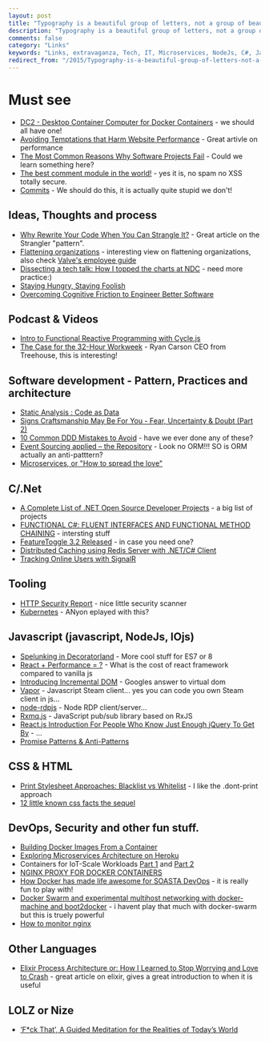 ```yaml
---
layout: post
title: "Typography is a beautiful group of letters, not a group of beautiful letters."
description: "Typography is a beautiful group of letters, not a group of beautiful letters."
comments: false
category: "Links"
keywords: "Links, extravaganza, Tech, IT, Microservices, NodeJs, C#, Javascript, Solution architecture"
redirect_from: "/2015/Typography-is-a-beautiful-group-of-letters-not-a-group-of-beautiful-letters/"
---
```

#  Must see #
  * [DC2 - Desktop Container Computer for Docker Containers](https://www.kickstarter.com/projects/dickhardt/dc2-desktop-container-computer-for-docker-containe) - we should all have one!
  * [Avoiding Temptations that Harm Website Performance](http://www.bbinto.me/learning/avoiding-temptations-that-harm-website-performance/) - Great artivle on performance
  * [The Most Common Reasons Why Software Projects Fail](http://www.infoq.com/articles/software-failure-reasons) - Could we learn something here?
  * [The best comment module in the world!](https://github.com/tessalt/echo-chamber-js/blob/master/readme.md) - yes it is, no spam no XSS totally secure.
  * [Commits](https://lolcommits.github.io/) - We should do this, it is actually quite stupid we don't!


##  Ideas, Thoughts and process ##
 * [Why Rewrite Your Code When You Can Strangle It?](http://blog.hellosign.com/why-rewrite-your-code-when-you-can-strangle-it) - Great article on the Strangler "pattern".
 * [Flattening organizations](http://radar.oreilly.com/2015/07/flattening-organizations.html) - interesting view on flattening organizations, also check [Valve's employee guide](http://www.valvesoftware.com/company/Valve_Handbook_LowRes.pdf) 
 * [Dissecting a tech talk: How I topped the charts at NDC](http://www.troyhunt.com/2015/07/dissecting-tech-talk-how-i-topped.html) - need more practice:)
 * [Staying Hungry, Staying Foolish](http://rob.conery.io/2015/01/24/staying-foolish/)
 * [Overcoming Cognitive Friction to Engineer Better Software](http://www.stickyminds.com/article/overcoming-cognitive-friction-engineer-better-software)


##  Podcast & Videos ##
 * [Intro to Functional Reactive Programming with Cycle.js](https://www.youtube.com/watch?v=6_ETUyh0tns&feature=youtu.be)
 * [The Case for the 32-Hour Workweek](http://www.theatlantic.com/video/index/396527/case-32-hour-workweek/) - Ryan Carson CEO from Treehouse, this is interesting!
 
##  Software development - Pattern, Practices and architecture ##
  * [Static Analysis : Code as Data](http://blog.ndepend.com/static-analysis-code-as-data/)
  * [Signs Craftsmanship May Be For You - Fear, Uncertainty & Doubt (Part 2)](http://www.infragistics.com/community/blogs/erikdietrich/archive/2015/07/08/signs-craftsmanship-may-be-for-you-fear-uncertainty-amp-doubt-part-2.aspx)
  * [10 Common DDD Mistakes to Avoid](http://www.infoq.com/news/2015/07/ddd-mistakes) - have we ever done any of these?
  * [Event Sourcing applied – the Repository](https://lostechies.com/gabrielschenker/2015/07/13/event-sourcing-applied-the-repository/) - Look no ORM!!! SO is ORM actually an anti-patttern?
  * [Microservices, or "How to spread the love"](http://www.westerndevs.com/microservices-or-how-to-spread-the-love/)


##  C/.Net ##
  * [A Complete List of .NET Open Source Developer Projects](http://scottge.net/2015/07/08/a-complete-list-of-net-open-source-developer-projects/) - a big list of projects
  * [FUNCTIONAL C#: FLUENT INTERFACES AND FUNCTIONAL METHOD CHAINING](http://davefancher.com/2015/06/14/functional-c-fluent-interfaces-and-functional-method-chaining/) - intersting stuff
  * [FeatureToggle 3.2 Released](http://dontcodetired.com/blog/post/FeatureToggle-32-Released.aspx) - in case you need one?
  * [Distributed Caching using Redis Server with .NET/C# Client](http://www.codeproject.com/Articles/636730/Distributed-Caching-using-Redis)
  * [Tracking Online Users with SignalR](https://www.simple-talk.com/dotnet/asp.net/tracking-online-users-with-signalr/)

##  Tooling  ##
  * [HTTP Security Report](https://httpsecurityreport.com/) - nice little security scanner
  * [Kubernetes](http://kubernetes.io/gettingstarted/) - ANyon eplayed with this?


##  Javascript (javascript, NodeJs, IOjs) ##
  * [Spelunking in Decoratorland](https://aerotwist.com/blog/spelunking-in-decoratorland/) - More cool stuff for ES7 or 8
  * [React + Performance = ?](https://aerotwist.com/blog/react-plus-performance-equals-what/) - What is the cost of react framework compared to vanilla js
  * [Introducing Incremental DOM](https://medium.com/google-developers/introducing-incremental-dom-e98f79ce2c5f) - Googles answer to virtual dom
  * [Vapor](https://github.com/scholtzm/vapor) - Javascript Steam client... yes you can code you own Steam client in js...
  * [node-rdpjs](https://github.com/citronneur/node-rdpjs) - Node RDP client/server...
  * [Rxmq.js](https://github.com/rxmqjs/rxmq.js) - JavaScript pub/sub library based on RxJS
  * [React.js Introduction For People Who Know Just Enough jQuery To Get By](http://reactfordesigners.com/labs/reactjs-introduction-for-people-who-know-just-enough-jquery-to-get-by/) - ...
  * [Promise Patterns & Anti-Patterns](http://www.datchley.name/promise-patterns-anti-patterns/)


##  CSS & HTML ##
 * [Print Stylesheet Approaches: Blacklist vs Whitelist](https://css-tricks.com/print-stylesheet-approaches-blacklist-vs-whitelist/) - I like the .dont-print approach
 * [12 little known css facts the sequel](http://www.sitepoint.com/12-little-known-css-facts-the-sequel/)

##  DevOps, Security and other fun stuff.  ##
 * [Building Docker Images From a Container](http://www.developer.com/design/building-docker-images-from-a-container.html)
 * [Exploring Microservices Architecture on Heroku](http://www.javacodegeeks.com/2015/07/exploring-microservices-architecture-on-heroku.html)
 * Containers for IoT-Scale Workloads  [Part 1](https://blog.samsungsami.io/data/architecture/2015/07/07/containers-for-iot-scale-workloads-part-1.html) and [Part 2](https://blog.samsungsami.io/data/architecture/2015/07/13/containers-for-iot-scale-workloads-part-2.html)
 * [NGINX PROXY FOR DOCKER CONTAINERS](http://blog.danivovich.com/2015/07/09/nginx-proxy-for-docker-containers/)
 * [How Docker has made life awesome for SOASTA DevOps](http://www.soasta.com/blog/docker-awesome-devops/) - it is really fun to play with!
 * [Docker Swarm and experimental multihost networking with docker-machine and boot2docker](http://sirile.github.io/2015/07/15/docker-swarm-and-experimental-multihost-networking-with-docker-machine-and-boot2docker.html) - i havent play that much with docker-swarm but this is truely powerful
 * [How to monitor nginx](https://www.datadoghq.com/blog/how-to-monitor-nginx/)


##  Other Languages ##
  * [Elixir Process Architecture or: How I Learned to Stop Worrying and Love to Crash](http://engineering-blog.alphasights.com/how-i-learned-to-stop-worrying-and-learned-to-love-the-crash/) - great article on elixir, gives a great introduction to when it is useful

##  LOLZ or Nize ##
 * [‘F*ck That’, A Guided Meditation for the Realities of Today’s World](http://laughingsquid.com/fck-that-a-guided-meditation-for-the-realities-of-todays-world/)

